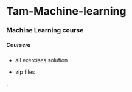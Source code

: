 # Tam-Machine-learning
####
### Machine Learning course

#####  Coursera

* all exercises solution

* zip files





.
